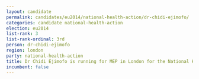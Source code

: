 ```yaml
---
layout: candidate
permalink: candidates/eu2014/national-health-action/dr-chidi-ejimofo/
categories: candidate national-health-action
election: eu2014
list-rank: 3
list-rank-ordinal: 3rd
person: dr-chidi-ejimofo
region: london
party: national-health-action
title: Dr Chidi Ejimofo is running for MEP in London for the National Health Action Party
incumbent: false
---
```

